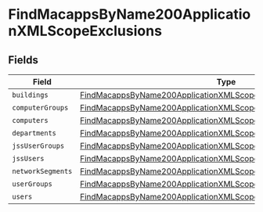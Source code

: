 # FindMacappsByName200ApplicationXMLScopeExclusions


## Fields

| Field                                                                                                                                                             | Type                                                                                                                                                              | Required                                                                                                                                                          | Description                                                                                                                                                       |
| ----------------------------------------------------------------------------------------------------------------------------------------------------------------- | ----------------------------------------------------------------------------------------------------------------------------------------------------------------- | ----------------------------------------------------------------------------------------------------------------------------------------------------------------- | ----------------------------------------------------------------------------------------------------------------------------------------------------------------- |
| `buildings`                                                                                                                                                       | [FindMacappsByName200ApplicationXMLScopeExclusionsBuildings](../../models/operations/findmacappsbyname200applicationxmlscopeexclusionsbuildings.md)[]             | :heavy_minus_sign:                                                                                                                                                | N/A                                                                                                                                                               |
| `computerGroups`                                                                                                                                                  | [FindMacappsByName200ApplicationXMLScopeExclusionsComputerGroups](../../models/operations/findmacappsbyname200applicationxmlscopeexclusionscomputergroups.md)[]   | :heavy_minus_sign:                                                                                                                                                | N/A                                                                                                                                                               |
| `computers`                                                                                                                                                       | [FindMacappsByName200ApplicationXMLScopeExclusionsComputers](../../models/operations/findmacappsbyname200applicationxmlscopeexclusionscomputers.md)[]             | :heavy_minus_sign:                                                                                                                                                | N/A                                                                                                                                                               |
| `departments`                                                                                                                                                     | [FindMacappsByName200ApplicationXMLScopeExclusionsDepartments](../../models/operations/findmacappsbyname200applicationxmlscopeexclusionsdepartments.md)[]         | :heavy_minus_sign:                                                                                                                                                | N/A                                                                                                                                                               |
| `jssUserGroups`                                                                                                                                                   | [FindMacappsByName200ApplicationXMLScopeExclusionsJssUserGroups](../../models/operations/findmacappsbyname200applicationxmlscopeexclusionsjssusergroups.md)[]     | :heavy_minus_sign:                                                                                                                                                | N/A                                                                                                                                                               |
| `jssUsers`                                                                                                                                                        | [FindMacappsByName200ApplicationXMLScopeExclusionsJssUsers](../../models/operations/findmacappsbyname200applicationxmlscopeexclusionsjssusers.md)[]               | :heavy_minus_sign:                                                                                                                                                | N/A                                                                                                                                                               |
| `networkSegments`                                                                                                                                                 | [FindMacappsByName200ApplicationXMLScopeExclusionsNetworkSegments](../../models/operations/findmacappsbyname200applicationxmlscopeexclusionsnetworksegments.md)[] | :heavy_minus_sign:                                                                                                                                                | N/A                                                                                                                                                               |
| `userGroups`                                                                                                                                                      | [FindMacappsByName200ApplicationXMLScopeExclusionsUserGroups](../../models/operations/findmacappsbyname200applicationxmlscopeexclusionsusergroups.md)[]           | :heavy_minus_sign:                                                                                                                                                | N/A                                                                                                                                                               |
| `users`                                                                                                                                                           | [FindMacappsByName200ApplicationXMLScopeExclusionsUsers](../../models/operations/findmacappsbyname200applicationxmlscopeexclusionsusers.md)[]                     | :heavy_minus_sign:                                                                                                                                                | N/A                                                                                                                                                               |